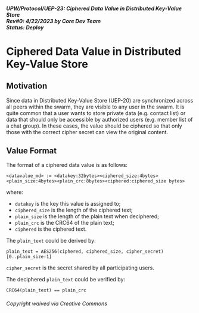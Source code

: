 ##### UPW/Protocol/UEP-23: Ciphered Data Value in Distributed Key-Value Store <br> Rev#0: 4/22/2023 by Core Dev Team <br> Status: Deploy


# Ciphered Data Value in Distributed Key-Value Store

## Motivation
Since data in Distributed Key-Value Store (UEP-20) are synchronized across all peers within the swarm, they are visible to any user in the swarm. It is quite common that a user wants to store private data (e.g. contact list) or data that should only be accessible by authorized users (e.g. member list of a chat group). In these cases, the value should be ciphered so that only those with the correct cipher secret can view the original content.

## Value Format
The format of a ciphered data value is as follows:
```
<datavalue_md> := <datakey:32bytes><ciphered_size:4bytes><plain_size:4bytes><plain_crc:8bytes><ciphered:ciphered_size bytes>
```
where:
* `datakey` is the key this value is assigned to;
* `ciphered_size` is the length of the ciphered text;
* `plain_size` is the length of the plain text when deciphered;
* `plain_crc` is the CRC64 of the plain text;
* `ciphered` is the ciphered text.

The `plain_text` could be derived by:
```
plain_text = AES256(ciphered, ciphered_size, cipher_secret)[0..plain_size-1]
```
`cipher_secret` is the secret shared by all participating users.

The deciphered `plain_text` could be verified by:
```
CRC64(plain_text) == plain_crc
```


###### Copyright waived via Creative Commons